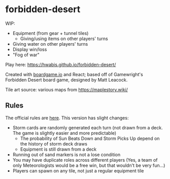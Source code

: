 # forbidden-desert
WIP:
* Equipment (from gear + tunnel tiles)
  * Giving/using items on other players' turns
* Giving water on other players' turns
* Display win/loss
* "Fog of war" 

Play here: https://hwabis.github.io/forbidden-desert/

Created with [boardgame.io](https://boardgame.io/) and React; based off of Gamewright's Forbidden Desert board game, designed by Matt Leacock.

Tile art source: various maps from https://maplestory.wiki/

## Rules
The official rules are [here](https://www.gamewright.com/gamewright/pdfs/Rules/ForbiddenDesertTM-RULES.pdf). This version has slight changes:

* Storm cards are randomly generated each turn (not drawn from a deck. The game is slightly easier and more predictable)
  * The probability of Sun Beats Down and Storm Picks Up depend on the history of storm deck draws
  * Equipment is still drawn from a deck
* Running out of sand markers is not a lose condition
* You may have duplicate roles across different players (Yes, a team of only Meteorologists would be a free win, but that wouldn't be very fun...)
* Players can spawn on any tile, not just a regular equipment tile
